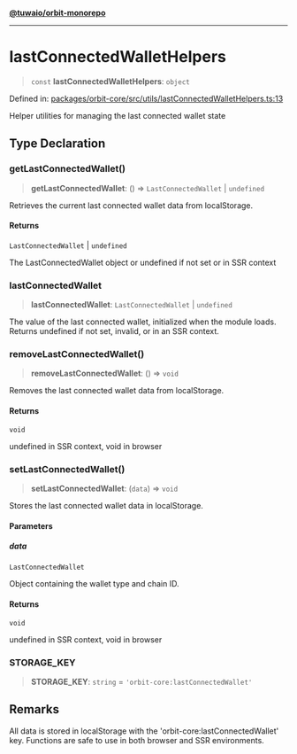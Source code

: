 [**@tuwaio/orbit-monorepo**](../../../README.md)

***

# lastConnectedWalletHelpers

> `const` **lastConnectedWalletHelpers**: `object`

Defined in: [packages/orbit-core/src/utils/lastConnectedWalletHelpers.ts:13](https://github.com/TuwaIO/orbit/blob/292621864c998920130f69f5c8e7362fd04b16f0/packages/orbit-core/src/utils/lastConnectedWalletHelpers.ts#L13)

Helper utilities for managing the last connected wallet state

## Type Declaration

### getLastConnectedWallet()

> **getLastConnectedWallet**: () => `LastConnectedWallet` \| `undefined`

Retrieves the current last connected wallet data from localStorage.

#### Returns

`LastConnectedWallet` \| `undefined`

The LastConnectedWallet object or undefined if not set or in SSR context

### lastConnectedWallet

> **lastConnectedWallet**: `LastConnectedWallet` \| `undefined`

The value of the last connected wallet, initialized when the module loads.
Returns undefined if not set, invalid, or in an SSR context.

### removeLastConnectedWallet()

> **removeLastConnectedWallet**: () => `void`

Removes the last connected wallet data from localStorage.

#### Returns

`void`

undefined in SSR context, void in browser

### setLastConnectedWallet()

> **setLastConnectedWallet**: (`data`) => `void`

Stores the last connected wallet data in localStorage.

#### Parameters

##### data

`LastConnectedWallet`

Object containing the wallet type and chain ID.

#### Returns

`void`

undefined in SSR context, void in browser

### STORAGE\_KEY

> **STORAGE\_KEY**: `string` = `'orbit-core:lastConnectedWallet'`

## Remarks

All data is stored in localStorage with the 'orbit-core:lastConnectedWallet' key.
Functions are safe to use in both browser and SSR environments.
